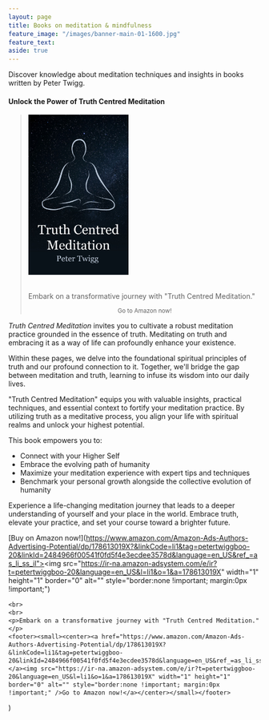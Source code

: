 ```yaml
---
layout: page
title: Books on meditation & mindfulness
feature_image: "/images/banner-main-01-1600.jpg"
feature_text: 
aside: true 
---
```


Discover knowledge about meditation techniques and insights in books written by Peter Twigg.

#### Unlock the Power of Truth Centred Meditation

<blockquote class="photo">
	<img src="/images/book-cover-truth-centred-meditation.jpg" width="200">
	<br>
	<br>
	<p>Embark on a transformative journey with "Truth Centred Meditation."</p>
	<footer><small><center><a href="https://www.amazon.com/Amazon-Ads-Authors-Advertising-Potential/dp/178613019X?&linkCode=li1&tag=petertwiggboo-20&linkId=2484966f00541f0fd5f4e3ecdee3578d&language=en_US&ref_=as_li_ss_il"></a><img src="https://ir-na.amazon-adsystem.com/e/ir?t=petertwiggboo-20&language=en_US&l=li1&o=1&a=178613019X" width="1" height="1" border="0" alt="" style="border:none !important; margin:0px !important;" />Go to Amazon now!</a></center></small></footer>
</blockquote>


*Truth Centred Meditation* invites you to cultivate a robust meditation practice grounded in the essence of truth. Meditating on truth and embracing it as a way of life can profoundly enhance your existence.

Within these pages, we delve into the foundational spiritual principles of truth and our profound connection to it. Together, we'll bridge the gap between meditation and truth, learning to infuse its wisdom into our daily lives.

"Truth Centred Meditation" equips you with valuable insights, practical techniques, and essential context to fortify your meditation practice. 
By utilizing truth as a meditative process, you align your life with spiritual realms and unlock your highest potential. 

This book empowers you to: 

* Connect with your Higher Self
* Embrace the evolving path of humanity
* Maximize your meditation experience with expert tips and techniques
* Benchmark your personal growth alongside the collective evolution of humanity

Experience a life-changing meditation journey that leads to a deeper understanding of yourself and your place in the world. Embrace truth, elevate your practice, and set your course toward a brighter future.

[Buy on Amazon now!](https://www.amazon.com/Amazon-Ads-Authors-Advertising-Potential/dp/178613019X?&linkCode=li1&tag=petertwiggboo-20&linkId=2484966f00541f0fd5f4e3ecdee3578d&language=en_US&ref_=as_li_ss_il"></a><img src="https://ir-na.amazon-adsystem.com/e/ir?t=petertwiggboo-20&language=en_US&l=li1&o=1&a=178613019X" width="1" height="1" border="0" alt="" style="border:none !important; margin:0px !important;")
	
	<br>
	<br>
	<p>Embark on a transformative journey with "Truth Centred Meditation."</p>
	<footer><small><center><a href="https://www.amazon.com/Amazon-Ads-Authors-Advertising-Potential/dp/178613019X?&linkCode=li1&tag=petertwiggboo-20&linkId=2484966f00541f0fd5f4e3ecdee3578d&language=en_US&ref_=as_li_ss_il"></a><img src="https://ir-na.amazon-adsystem.com/e/ir?t=petertwiggboo-20&language=en_US&l=li1&o=1&a=178613019X" width="1" height="1" border="0" alt="" style="border:none !important; margin:0px !important;" />Go to Amazon now!</a></center></small></footer>
</blockquote>)

